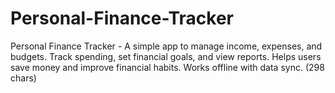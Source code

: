 # Personal-Finance-Tracker
Personal Finance Tracker - A simple app to manage income, expenses, and budgets. Track spending, set financial goals, and view reports. Helps users save money and improve financial habits. Works offline with data sync. (298 chars)
